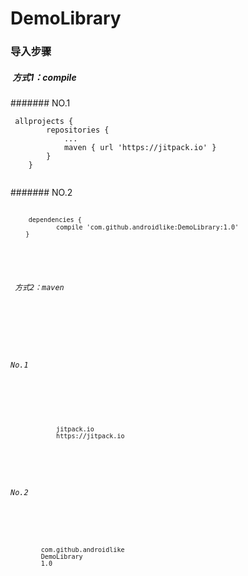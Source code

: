 # DemoLibrary 

### 导入步骤
#####  方式1：compile
#######  NO.1
 <pre><code> allprojects {
		repositories {
			...
			maven { url 'https://jitpack.io' }
		}
	}
	</code></pre>
#######  NO.2 
<pre><code>
	<code>dependencies {
	        compile 'com.github.androidlike:DemoLibrary:1.0'
	}
	</code>
</pre>	
	
######  方式2：maven
  
###### No.1
  <pre><code><repositories>
		<repository>
		    <id>jitpack.io</id>
		    <url>https://jitpack.io</url>
		</repository>
	</repositories>
</code></pre>	
###### No.2
 <pre><code> <dependency>
	    <groupId>com.github.androidlike</groupId>
	    <artifactId>DemoLibrary</artifactId>
	    <version>1.0</version>
	</dependency>
</code></pre>
